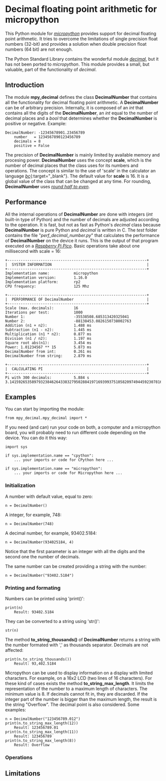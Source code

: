 # Decimal floating point arithmetic for micropython
This Python module for [*micropython*](https://micropython.org/) provides support for decimal floating point arithmetic. It tries to overcome the limitations of single precision float numbers (32-bit) and provides a solution when double precision float numbers (64 bit) are not enough.

The Python Standard Library contains the wonderful module [*decimal*](https://docs.python.org/3/library/decimal.html), but it has not been ported to *micropython*. This module provides a small, but valuable, part of the functionality of *decimal*.

## Introduction

The module **mpy_decimal** defines the class **DecimalNumber** that contains all the functionality for decimal floating point arithmetic. A **DecimalNumber** can be of arbitrary precision. Internally, it is composed of an *int* that contains all the digits of the **DecimalNumber**, an *int* equal to the number of decimal places and a *bool* that determines whether the **DecimalNumber** is positive or negative. Example:

    DecimalNumber: -12345678901.23456789
        number   = 1234567890123456789
        decimals = 8
        positive = False

The precision of **DecimalNumber** is mainly limited by available memory and procesing power. **DecimalNumber** uses the concept **scale**, which is the number of decimal places that the class uses for its numbers and operations. The concept is similar to the use of 'scale' in the calculator an language [*bc*](https://www.gnu.org/software/bc/manual/html_mono/bc.html){:target="_blank"}.  The default value for **scale** is 16. It is a global value of the class that can be changed at any time. For rounding, **DecimalNumber** uses [*round half to even*](https://en.wikipedia.org/wiki/Rounding#Round_half_to_even).

## Performance ##

All the internal operations of **DecimalNumber** are done with integers (*int* built-in type of Python) and the number of decimals are adjusted according to the operation. It is fast, but not as fast as Python's *decimal* class because **DecimalNumber** is pure Python and *decimal* is written in C. The *test* folder contains the file "*perf_decimal_number.py*" that calculates the performance of **DecimalNumber** on the device it runs. This is the output of that program executed on a [*Raspberry Pi Pico*](https://www.raspberrypi.org/products/raspberry-pi-pico/). Basic operations take about one millisecond with scale = 16:

    +---------------------------------------------------------------+
    |  SYSTEM INFORMATION                                           |
    +---------------------------------------------------------------+
    Implementation name:           micropython
    Implementation version:        1.16.0
    Implementation platform:       rp2
    CPU frequency:                 125 Mhz

    +---------------------------------------------------------------+
    |  PERFORMANCE OF DecimalNumber                                 |
    +---------------------------------------------------------------+
    Scale (max. decimals):         16
    Iterations per test:           1000
    Number 1:                      -35538508.685313420325041
    Number 2:                      -88138453.0826150738002763
    Addition (n1 + n2):            1.488 ms
    Subtraction (n1 - n2):         1.445 ms
    Multiplication (n1 * n2):      0.877 ms
    Division (n1 / n2):            1.197 ms
    Square root abs(n1):           3.454 ms
    Power: 1.01234567 ** 15        5.873 ms
    DecimalNumber from int:        0.261 ms
    DecimalNumber from string:     2.879 ms

    +---------------------------------------------------------------+
    |  CALCULATING PI                                               |
    +---------------------------------------------------------------+
    Pi with 300 decimals:          5.884 s
    3.141592653589793238462643383279502884197169399375105820974944592307816406286208998628034825342117067982148086513282306647093844609550582231725359408128481117450284102701938521105559644622948954930381964428810975665933446128475648233786783165271201909145648566923460348610454326648213393607260249141274

## Examples

You can start by importing the module:

    from mpy_decimal.mpy_decimal import *

If you need (and can) run your code on both, a computer and a micropython board, you will probably need to run different code depending on the device. You can do it this way:

    import sys

    if sys.implementation.name == "cpython":
        ... your imports or code for CPython here ...

    if sys.implementation.name == "micropython":
        ... your imports or code for Micropython here ...

### Initialization ###
A number with default value, equal to zero:

    n = DecimalNumber()

A integer, for example, 748:

    n = DecimalNumber(748)

A decimal number, for example, 93402.5184:

    n = DecimalNumber(934025184, 4)

Notice that the first parameter is an integer with all the digits and the second one the number of decimals.

The same number can be created providing a string with the number:

    n = DecimalNumber("93402.5184")

### Printing and formating ###
Numbers can be printed using 'print()':

    print(n)
        Result: 93402.5184

They can be converted to a string using 'str()':

    str(n)


The method **to_string_thousands()** of **DecimalNumber** returns a string with the number formated with ',' as thousands separator. Decimals are not affected:

    print(n.to_string_thousands())
        Result: 93,402.5184

Micropython can be used to display information on a display with limited characters. For example, on a 16x2 LCD (two lines of 16 characters). For these kind of cases exists the method **to_string_max_length**. It limits the representation of the number to a maximum length of characters. The minimum value is 8. If decimals cannot fit in, they are discarded. If the integer part of the number is bigger than the maximum length, the result is the string "Overflow". The decimal point is also considered. Some examples:

    n = DecimalNumber("123456789.012")
    print(n.to_string_max_length(12))
        Result: 123456789.01
    print(n.to_string_max_length(11))
        Result: 123456789
    print(n.to_string_max_length(8))
        Result: Overflow

### Operations ###





## Limitations
